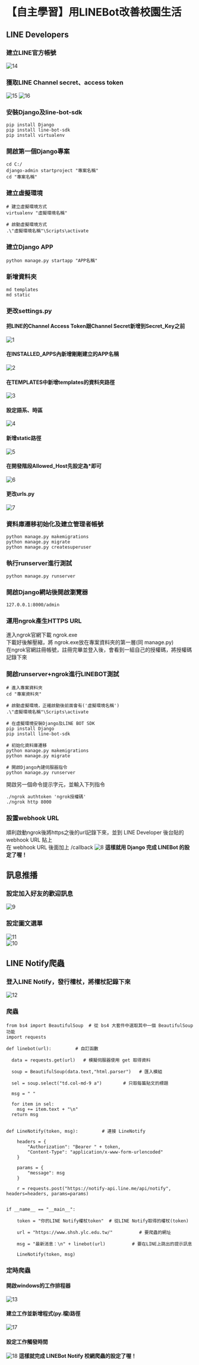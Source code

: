 # 【自主學習】用LINEBot改善校園生活
##  LINE Developers
### 建立LINE官方帳號
![14](https://user-images.githubusercontent.com/121269120/209457730-145c9bfc-d070-4601-ac80-7b54d4f9b770.png)
### 獲取LINE Channel secret、access token
![15](https://user-images.githubusercontent.com/121269120/209457828-ce66be6e-e884-44b5-b82f-0913962f6e2d.png)
![16](https://user-images.githubusercontent.com/121269120/209457848-a893efdc-261c-4e2c-ba62-cea79107e4eb.png)
### 安裝Django及line-bot-sdk
```
pip install Django
pip install line-bot-sdk
pip install virtualenv
```
### 開啟第一個Django專案
```
cd C:/
django-admin startproject "專案名稱"
cd "專案名稱"
```
### 建立虛擬環境
```
# 建立虛擬環境方式
virtualenv "虛擬環境名稱"

# 啟動虛擬環境方式
.\"虛擬環境名稱"\Scripts\activate
```
### 建立Django APP
```
python manage.py startapp "APP名稱"
```
### 新增資料夾
```
md templates
md static
```
### 更改settings.py
#### 把LINE的Channel Access Token跟Channel Secret新增到Secret_Key之前
![1](https://user-images.githubusercontent.com/121269120/209457953-6826d258-5765-416a-888d-76acf3051e39.png)
#### 在INSTALLED_APPS內新增剛剛建立的APP名稱
![2](https://user-images.githubusercontent.com/121269120/209457955-16580a6e-6b91-43ac-99df-0a1a6dec1774.png)
#### 在TEMPLATES中新增templates的資料夾路徑
![3](https://user-images.githubusercontent.com/121269120/209457957-f18f7ee4-8317-4353-93fc-60e21687a772.png)
#### 設定語系、時區
![4](https://user-images.githubusercontent.com/121269120/209457959-90a42b4f-e594-4d21-b330-2d9be902b1af.png)
#### 新增static路徑
![5](https://user-images.githubusercontent.com/121269120/209457962-e9e4d4e6-8b5f-4f96-99e5-04b3a078340d.png)
#### 在開發階段Allowed_Host先設定為*即可
![6](https://user-images.githubusercontent.com/121269120/209457964-74f1e6db-2956-43b7-81c7-e1e16374061f.png)
#### 更改urls.py
![7](https://user-images.githubusercontent.com/121269120/209457968-e519299a-068f-4086-9852-9ebb39e91506.png)
### 資料庫遷移初始化及建立管理者帳號
```
python manage.py makemigrations
python manage.py migrate
python manage.py createsuperuser
```
### 執行runserver進行測試
```
python manage.py runserver
```
### 開啟Django網站後開啟瀏覽器
```
127.0.0.1:8000/admin
```
### 運用ngrok產生HTTPS URL
進入ngrok官網下載 ngrok.exe  
下載好後解壓縮，將 ngrok.exe放在專案資料夾的第一層(同 manage.py)  
在ngrok官網註冊帳號，註冊完畢並登入後，會看到一組自己的授權碼，將授權碼記錄下來
### 開啟runserver+ngrok進行LINEBOT測試
```
# 進入專案資料夾
cd "專案資料夾"

# 啟動虛擬環境，正確啟動後前面會有('虛擬環境名稱')
.\"虛擬環境名稱"\Scripts\activate

# 在虛擬環境安裝Django及LINE BOT SDK
pip install Django
pip install line-bot-sdk

# 初始化資料庫遷移
python manage.py makemigrations
python manage.py migrate

# 開啟Django內建伺服器指令
python manage.py runserver
```
開啟另一個命令提示字元，並輸入下列指令
```
./ngrok authtoken 'ngrok授權碼'
./ngrok http 8000
```
### 設置webhook URL
順利啟動ngrok後將https之後的url記錄下來，並到 LINE Developer 後台貼的 webhook URL 貼上  
在 webhook URL 後面加上 /callback
![8](https://user-images.githubusercontent.com/121269120/209457110-c034bff7-83e9-4eb6-b290-8099c774ed91.png)
**這樣就用 Django 完成 LINEBot 的設定了喔！**

##  訊息推播
### 設定加入好友的歡迎訊息
![9](https://user-images.githubusercontent.com/121269120/209457291-351cf760-aae4-4d51-8d76-ac4f2c1091a8.png)  
### 設定圖文選單
![11](https://user-images.githubusercontent.com/121269120/209457368-f53fc810-6c14-4750-b58c-1f647f6e1450.png)  
![10](https://user-images.githubusercontent.com/121269120/209457372-7d6c8449-682d-404d-a0a8-247c68bd3b6f.png)
## LINE Notify爬蟲
### 登入LINE Notify，發行權杖，將權杖記錄下來
![12](https://user-images.githubusercontent.com/121269120/209457446-45c0c71e-803a-4376-9786-0bff1f414003.png)
### 爬蟲
```
from bs4 import BeautifulSoup  # 從 bs4 大套件中選取其中一個 BeautifulSoup 功能
import requests          

def linebot(url):         # 自訂函數

  data = requests.get(url)   # 模擬伺服器使用 get 取得資料

  soup = BeautifulSoup(data.text,"html.parser")   # 匯入模組

  sel = soup.select("td.col-md-9 a")        # 只取每篇貼文的標題

  msg = " "
  
  for item in sel:
    msg += item.text + "\n"     
  return msg


def LineNotify(token, msg):         # 連接 LineNotify

    headers = {
        "Authorization": "Bearer " + token,
        "Content-Type": "application/x-www-form-urlencoded"
    }

    params = {
        "message": msg
    }

    r = requests.post("https://notify-api.line.me/api/notify", headers=headers, params=params)

 
if __name__ == "__main__":

    token = "你的LINE Notify權杖token"  # 從LINE Notify取得的權杖(token)

    url = "https://www.shsh.ylc.edu.tw/"          # 要爬蟲的網址

    msg = "最新消息：\n" + linebot(url)          # 要在LINE上跳出的提示訊息

    LineNotify(token, msg)
```
### 定時爬蟲
#### 開啟windows的工作排程器
![13](https://user-images.githubusercontent.com/121269120/209457637-d4fcec85-f0eb-49c9-a6d9-2c512178431c.png)
#### 建立工作並新增程式(py.檔)路徑
![17](https://user-images.githubusercontent.com/121269120/209457881-850a069b-33e6-4fa0-bcf5-cabf89b827d5.png)
#### 設定工作觸發時間
![18](https://user-images.githubusercontent.com/121269120/209457916-8d0bf276-f89c-4365-9ceb-951ed8bc7d76.png)
**這樣就完成 LINEBot Notify 校網爬蟲的設定了喔！**
